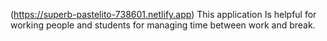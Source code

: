 (https://superb-pastelito-738601.netlify.app)
This application Is helpful for working people and students for managing time between work and break.
